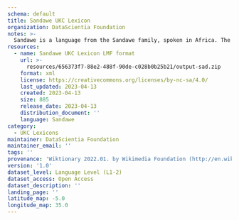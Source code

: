```yaml
---
schema: default
title: Sandawe UKC Lexicon
organization: DataScientia Foundation
notes: >-
  Sandawe is a language from the Sandawe family, spoken in Africa. The UKC Lexicon of Sandawe is represented as a lexico-semantic network. It consists of words, word senses, synsets, as well as sense-level and synset-level relationships.
resources:
  - name: Sandawe UKC Lexicon LMF format
    url: >-
      resources/656373f7-88e2-488f-90de-c028b0b25b21/output-sad.zip
    format: xml
    license: https://creativecommons.org/licenses/by-nc-sa/4.0/
    last_updated: 2023-04-13
    created: 2023-04-13
    size: 885
    release_date: 2023-04-13
    distribution_document: ''
    language: Sandawe
category:
  - UKC Lexicons
maintainer: DataScientia Foundation
maintainer_email: ''
tags: ''
provenance: 'Wiktionary 2022.01. by Wikimedia Foundation (http://en.wiktionary.org); KinDiv: Kinship Diversity 1.0 by Temuulen Khishigsuren (http://ukc.disi.unitn.it/index.php/kinship/); Princeton WordNet 2.1 by Princeton University (https://wordnet.princeton.edu)'
version: '1.0'
dataset_level: Language Level (L1-2)
dataset_access: Open Access
dataset_description: ''
landing_page: ''
latitude_map: -5.0
longitude_map: 35.0
---
```

